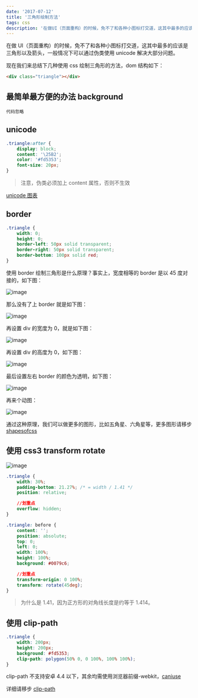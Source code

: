 ```yaml
---
date: '2017-07-12'
title: '三角形绘制方法'
tags: css
description: '在做UI（页面重构）的时候，免不了和各种小图标打交道，这其中最多的应该是三角形以及箭头'
---
```


在做 UI（页面重构）的时候，免不了和各种小图标打交道，这其中最多的应该是三角形以及箭头，一般情况下可以通过伪类使用 unicode 解决大部分问题。

现在我们来总结下几种使用 css 绘制三角形的方法，dom 结构如下：

```html
<div class="triangle"></div>
```

## 最简单最方便的办法 background

```
代码忽略
```

## unicode

```css
.triangle:after {
	display: block;
	content: '\25B2';
	color: '#fd5353';
	font-size: 20px;
}
```

> 注意，伪类必须加上 content 属性，否则不生效

[unicode 图表](http://www.w3cplus.com/solution/css3content/images/html.png)

## border

```css
.triangle {
	width: 0;
	height: 0;
	border-left: 50px solid transparent;
	border-right: 50px solid transparent;
	border-bottom: 100px solid red;
}
```

使用 border 绘制三角形是什么原理？事实上，宽度相等的 border 是以 45 度对接的，如下图：

![image](https://i.stack.imgur.com/hZefy.png)

那么没有了上 border 就是如下图：

![image](https://i.stack.imgur.com/uV9Q5.png)

再设置 div 的宽度为 0，就是如下图：

![image](https://i.stack.imgur.com/K1A7G.png)

再设置 div 的高度为 0，如下图：

![image](https://i.stack.imgur.com/NsmsW.png)

最后设置左右 border 的颜色为透明，如下图：

![image](https://i.stack.imgur.com/B42zY.png)

再来个动图：

![image](https://i.stack.imgur.com/vYvqa.gif)

通过这种原理，我们可以做更多的图形，比如五角星、六角星等，更多图形请移步[shapesofcss](https://css-tricks.com/examples/ShapesOfCSS/)

## 使用 css3 transform rotate

![image](https://i.stack.imgur.com/mEaS1.jpg)

```css
.triangle {
	width: 30%;
	padding-bottom: 21.27%; /* = width / 1.41 */
	position: relative;

	//划重点
	overflow: hidden;
}

.triangle: before {
	content: '';
	position: absolute;
	top: 0;
	left: 0;
	width: 100%;
	height: 100%;
	background: #0079c6;

	//划重点
	transform-origin: 0 100%;
	transform: rotate(45deg);
}
```

> 为什么是 1.41，因为正方形的对角线长度是约等于 1.414。

## 使用 clip-path

```css
.triangle {
	width: 200px;
	height: 200px;
	background: #fd5353;
	clip-path: polygon(50% 0, 0 100%, 100% 100%);
}
```

clip-path 不支持安卓 4.4 以下，其余均需使用浏览器前缀-webkit，[caniuse](http://caniuse.com/#feat=css-clip-path)

详细请移步 [clip-path](https://developer.mozilla.org/zh-CN/docs/Web/CSS/clip-path)
